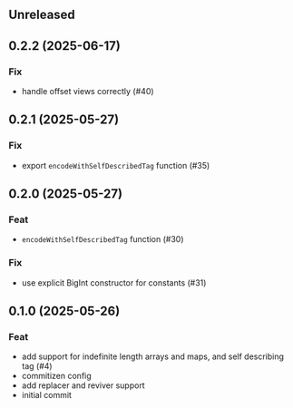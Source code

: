 ## Unreleased

## 0.2.2 (2025-06-17)

### Fix

- handle offset views correctly (#40)

## 0.2.1 (2025-05-27)

### Fix

- export `encodeWithSelfDescribedTag` function (#35)

## 0.2.0 (2025-05-27)

### Feat

- `encodeWithSelfDescribedTag` function (#30)

### Fix

- use explicit BigInt constructor for constants (#31)

## 0.1.0 (2025-05-26)

### Feat

- add support for indefinite length arrays and maps, and self describing tag (#4)
- commitizen config
- add replacer and reviver support
- initial commit
